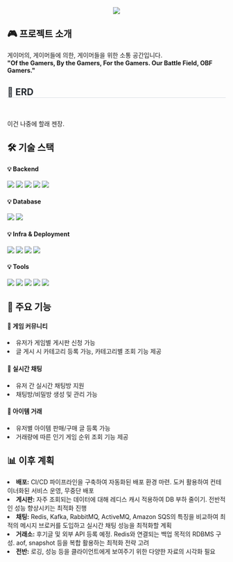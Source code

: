 <div align= "center">
  <img src="https://capsule-render.vercel.app/api?type=waving&color=auto&height=120&text=Game%20Community&animation=&fontColor=90e0ef&fontSize=70" />
</div>

<div> 
  <h2> 🎮 프로젝트 소개 </h2>  
  게이머의, 게이머들에 의한, 게이머들을 위한 소통 공간입니다.<br> <!--게이게이게이야-->
  <b>"Of the Gamers, By the Gamers, For the Gamers.</li> Our Battle Field, OBF Gamers."</b>
</div>

<div>
  <h2 style="border-bottom: 1px solid #d8dee4; color: #282d33;"> 🔗 ERD </h2> <br>
  <p> 이건 나중에 할래 젠장. </p>
</div>

## 🛠 기술 스택

#### 💡 Backend
<p>
    <img src="https://img.shields.io/badge/Java-007396?style=for-the-badge&logo=Java&logoColor=white">
    <img src="https://img.shields.io/badge/Spring%20Boot-6DB33F?style=for-the-badge&logo=Spring%20Boot&logoColor=white">
    <img src="https://img.shields.io/badge/Spring%20Security-6DB33F?style=for-the-badge&logo=Spring%20Security&logoColor=white">
    <img src="https://img.shields.io/badge/JPA-6DB33F?style=for-the-badge&logo=hibernate&logoColor=white">
    <img src="https://img.shields.io/badge/QueryDSL-6DB33F?style=for-the-badge&logo=QueryDSL&logoColor=white">
</p>

#### 💡 Database
<p>
    <img src="https://img.shields.io/badge/MySQL-4479A1?style=for-the-badge&logo=MySQL&logoColor=white">
    <img src="https://img.shields.io/badge/Redis-DC382D?style=for-the-badge&logo=Redis&logoColor=white">
</p>

#### 💡 Infra & Deployment
<p>
    <img src="https://img.shields.io/badge/Docker-2496ED?style=for-the-badge&logo=Docker&logoColor=white">
    <img src="https://img.shields.io/badge/Amazon%20S3-569A31?style=for-the-badge&logo=Amazon%20S3&logoColor=white">
    <img src="https://img.shields.io/badge/AWS%20EC2-FF9900?style=for-the-badge&logo=Amazon%20AWS&logoColor=white">
    <img src="https://img.shields.io/badge/AWS%20RDS-527FFF?style=for-the-badge&logo=Amazon%20RDS&logoColor=white">
</p>

#### 💡 Tools
<p>
    <img src="https://img.shields.io/badge/Gradle-02303A?style=for-the-badge&logo=Gradle&logoColor=white">
    <img src="https://img.shields.io/badge/Git-F05032?style=for-the-badge&logo=Git&logoColor=white">
    <img src="https://img.shields.io/badge/GitHub-181717?style=for-the-badge&logo=GitHub&logoColor=white">
    <img src="https://img.shields.io/badge/IntelliJ%20IDEA-000000?style=for-the-badge&logo=IntelliJ%20IDEA&logoColor=white">
    <img src="https://img.shields.io/badge/Slack-4A154B?style=for-the-badge&logo=Slack&logoColor=white">
</p>



<div>
  <h2> 🎲 주요 기능 </h2>
  <h4> 📌 게임 커뮤니티</h4>
  <li>유저가 게임별 게시판 신청 가능</li>
  <li>글 게시 시 카테고리 등록 가능, 카테고리별 조회 기능 제공</li>
  <h4> 📌 실시간 채팅</h4>
  <li>유저 간 실시간 채팅방 지원</li>
  <li>채팅방/비밀방 생성 및 관리 가능</li>
  <h4> 📌 아이템 거래</h4>
  <li>유저별 아이템 판매/구매 글 등록 가능</li>
  <li>거래량에 따른 인기 게임 순위 조회 기능 제공</li>
</div>

<div>
  <h2> 📊 이후 계획</h2>
    <li><strong>배포:</strong> CI/CD 파이프라인을 구축하여 자동화된 배포 환경 마련. 도커 활용하여 컨테이너화된 서비스 운영, 무중단 배포</li>
    <li><strong>게시판:</strong> 자주 조회되는 데이터에 대해 레디스 캐시 적용하여 DB 부하 줄이기. 전반적인 성능 향상시키는 최적화 진행</li>
    <li><strong>채팅:</strong> Redis, Kafka, RabbitMQ, ActiveMQ, Amazon SQS의 특징을 비교하여 최적의 메시지 브로커를 도입하고 실시간 채팅 성능을 최적화할 계획</li>
    <li><strong>거래소:</strong> 후기글 및 외부 API 등록 예정. Redis와 연결되는 백업 목적의 RDBMS 구성. aof, snapshot 등을 복합 활용하는 최적화 전략 고려</li>
    <li><strong>전반:</strong> 로깅, 성능 등을 클라이언트에게 보여주기 위한 다양한 자료의 시각화 필요</li>
</div>
